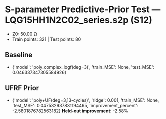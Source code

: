 # S-parameter Predictive-Prior Test — LQG15HH1N2C02_series.s2p (S12)
- Z0: 50.00 Ω
- Train points: 321  |  Test points: 80

## Baseline
- {'model': 'poly_complex_logf(deg=3)', 'train_MSE': None, 'test_MSE': 0.046337347305584926}

## UFRF Prior
- {'model': 'poly+UF(deg=3,13-cycles)', 'ridge': 0.001, 'train_MSE': None, 'test_MSE': 0.047532937831194465, 'improvement_percent': -2.5801876782563182}
**Held-out improvement:** -2.58%